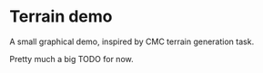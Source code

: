 # Terrain demo

A small graphical demo, inspired by CMC terrain generation task.

Pretty much a big TODO for now.

